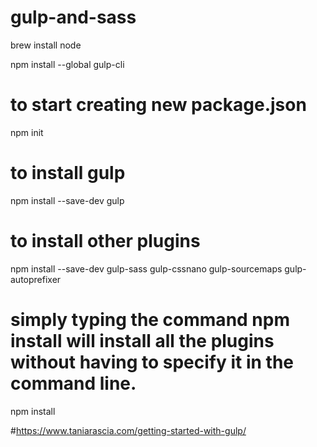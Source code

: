 # gulp-and-sass
brew install node

npm install --global gulp-cli

# to start creating new package.json
npm init

# to install gulp
npm install --save-dev gulp

# to install other plugins
npm install --save-dev gulp-sass gulp-cssnano gulp-sourcemaps gulp-autoprefixer

# simply typing the command npm install will install all the plugins without having to specify it in the command line.
npm install 

#https://www.taniarascia.com/getting-started-with-gulp/




